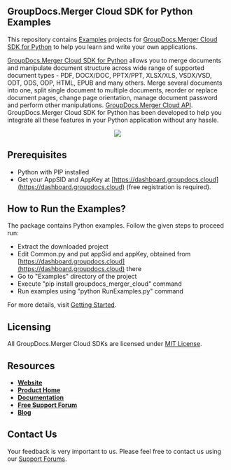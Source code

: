 ## GroupDocs.Merger Cloud SDK for Python Examples
This repository contains [Examples](Examples) projects for [GroupDocs.Merger Cloud SDK for Python](https://github.com/groupdocs-merger-cloud/groupdocs-merger-cloud-python) to help you learn and write your own applications.

[GroupDocs.Merger Cloud SDK for Python](https://products.groupdocs.cloud/merger/python) allows you to merge documents and manipulate document structure across wide range of supported document types - PDF, DOCX/DOC, PPTX/PPT, XLSX/XLS, VSDX/VSD, ODT, ODS, ODP, HTML, EPUB and many others. Merge several documents into one, split single document to multiple documents, reorder or replace document pages, change page orientation, manage document password and perform other manipulations.
[GroupDocs.Merger Cloud API](https://products.groupdocs.cloud/merger). GroupDocs.Merger Cloud SDK for Python has been developed to help you integrate all these features in your Python application without any hassle.

<p align="center">
  <a title="Download complete GroupDocs.Merger Cloud SDK Python Example source code" href="https://github.com/groupdocs-merger-cloud/groupdocs-merger-cloud-python-samples/archive/master.zip">
	<img src="https://raw.github.com/AsposeExamples/java-examples-dashboard/master/images/downloadZip-Button-Large.png" />
  </a>
</p>

## Prerequisites

+ Python with PIP installed
+ Get your AppSID and AppKey at [https://dashboard.groupdocs.cloud](https://dashboard.groupdocs.cloud) (free registration is required).

## How to Run the Examples?

The package contains Python examples. Follow the given steps to proceed run:

* Extract the downloaded project
* Edit Common.py and put appSid and appKey, obtained from [https://dashboard.groupdocs.cloud](https://dashboard.groupdocs.cloud) there
* Go to "Examples" directory of the project
* Execute "pip install groupdocs_merger_cloud" command
* Run examples using "python RunExamples.py" command

For more details, visit  [Getting Started](https://docs.groupdocs.cloud/display/mergercloud/Getting+Started).

## Licensing
All GroupDocs.Merger Cloud SDKs are licensed under [MIT License](LICENSE).

## Resources
+ [**Website**](https://www.groupdocs.cloud)
+ [**Product Home**](https://products.groupdocs.cloud/merger)
+ [**Documentation**](https://docs.groupdocs.cloud/display/mergercloud/Home)
+ [**Free Support Forum**](https://forum.groupdocs.cloud/c/merger)
+ [**Blog**](https://blog.groupdocs.cloud/category/merger)

## Contact Us
Your feedback is very important to us. Please feel free to contact us using our [Support Forums](https://forum.groupdocs.cloud/c/merger).
